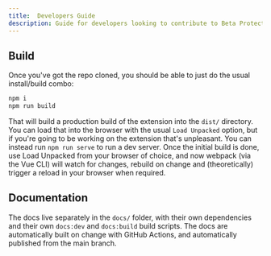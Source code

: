 ```yaml
---
title:  Developers Guide 
description: Guide for developers looking to contribute to Beta Protection
---
```


## Build

Once you've got the repo cloned, you should be able to just do the usual install/build combo:

```bash
npm i
npm run build
```

That will build a production build of the extension into the `dist/` directory. You can load that into the browser with the usual `Load Unpacked` option, but if you're going to be working on the extension that's unpleasant. You can instead run `npm run serve` to run a dev server. Once the initial build is done, use Load Unpacked from your browser of choice, and now webpack (via the Vue CLI) will watch for changes, rebuild on change and (theoretically) trigger a reload in your browser when required.

## Documentation

The docs live separately in the `docs/` folder, with their own dependencies and their own `docs:dev` and `docs:build` build scripts. The docs are automatically built on change with GitHub Actions, and automatically published from the main branch.